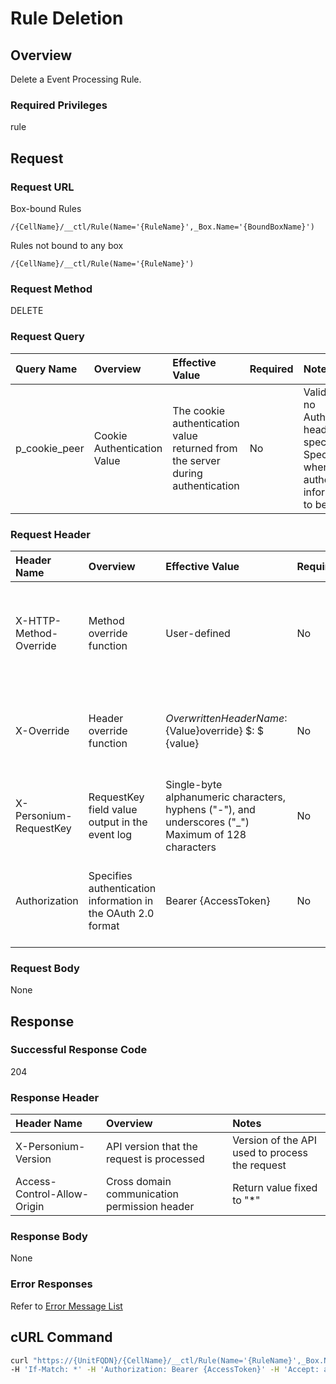 # Rule Deletion

## Overview

Delete a Event Processing Rule.

### Required Privileges

rule

## Request

### Request URL

Box-bound Rules
```
/{CellName}/__ctl/Rule(Name='{RuleName}',_Box.Name='{BoundBoxName}')
```

Rules not bound to any box
```
/{CellName}/__ctl/Rule(Name='{RuleName}')
```

### Request Method

DELETE

### Request Query

|Query Name|Overview|Effective Value|Required|Notes|
|:--|:--|:--|:--|:--|
|p_cookie_peer|Cookie Authentication Value|The cookie authentication value returned from the server during authentication|No|Valid only if no Authorization header specified<br>Specify this when cookie authentication information is to be used|

### Request Header

|Header Name|Overview|Effective Value|Required|Notes|
|:--|:--|:--|:--|:--|
|X-HTTP-Method-Override|Method override function|User-defined|No|If you specify this value when requesting with the POST method, the specified value will be used as a method.|
|X-Override|Header override function|${OverwrittenHeaderName}:${Value}override} $: $ {value}|No|Overwrite normal HTTP header value. To overwrite multiple headers, specify multiple X-Override headers.|
|X-Personium-RequestKey|RequestKey field value output in the event log|Single-byte alphanumeric characters, hyphens ("-"), and underscores ("_")<br>Maximum of 128 characters|No|PCS-${UNIXtime} by default|
|Authorization|Specifies authentication information in the OAuth 2.0 format|Bearer {AccessToken}|No|* Authentication tokens are the tokens acquired using the Authentication Token Acquisition API|

### Request Body

None

## Response

### Successful Response Code

204

### Response Header

|Header Name|Overview|Notes|
|:--|:--|:--|
|X-Personium-Version|API version that the request is processed|Version of the API used to process the request|
|Access-Control-Allow-Origin|Cross domain communication permission header|Return value fixed to "*"|

### Response Body

None

### Error Responses

Refer to [Error Message List](004_Error_Messages.md)

## cURL Command

```sh
curl "https://{UnitFQDN}/{CellName}/__ctl/Rule(Name='{RuleName}',_Box.Name='{BoundBoxName}')" -X DELETE -i \
-H 'If-Match: *' -H 'Authorization: Bearer {AccessToken}' -H 'Accept: application/json'
```
